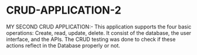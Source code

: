 # CRUD-APPLICATION-2
MY SECOND CRUD APPLICATION:-
This application supports the four basic operations: Create, read, update, delete. It consist of the database, the user interface, and the APIs.
The CRUD testing was done to check if these actions reflect in the Database properly or not.
